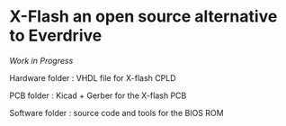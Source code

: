 # X-Flash an open source alternative to Everdrive

*Work in Progress*

Hardware folder : VHDL file for X-flash CPLD

PCB folder : Kicad + Gerber for the X-flash PCB

Software folder : source code and tools for the BIOS ROM


